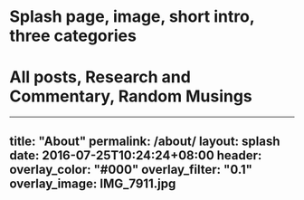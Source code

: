 # Splash page, image, short intro, three categories
# All posts, Research and Commentary, Random Musings
---
title: "About"
permalink: /about/
layout: splash
date: 2016-07-25T10:24:24+08:00
header:
  overlay_color: "#000"
  overlay_filter: "0.1"
  overlay_image: IMG_7911.jpg
---

